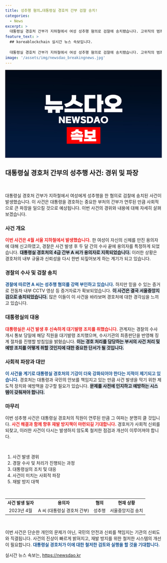 ```yaml
---
title: 성추행 혐의…대통령실 경호처 간부 검찰 송치!
categories:
  - News
excerpt: >
  대통령실 경호처 간부가 지하철에서 여성 성추행 혐의로 검찰에 송치됐습니다. 고위직의 범죄로 경호 기강에 대한 우려가 커지고 있으며, 사건의 전말이 궁금합니다. 클릭해 보세요!
feature_text: >
  ## koreablockchain 실시간 뉴스 속보입니다.

  대통령실 경호처 간부가 지하철에서 여성 성추행 혐의로 검찰에 송치됐습니다. 고위직의 범죄로 경호 기강에 대한 우려가 커지고 있으며, 사건의 전말이 궁금합니다. 클릭해 보세요!
image: '/assets/img/newsdao_breakingnews.jpg'
---
```


<p><img src="/assets/img/newsdao_breakingnews.jpg" alt="koreablockchain 속보" /></p>

<h2>대통령실 경호처 간부의 성추행 사건: 경위 및 파장</h2>

<p data-ke-size="size16">&nbsp;</p>

<p>대통령실 경호처 간부가 지하철에서 여성에게 성추행을 한 혐의로 검찰에 송치된 사건이 발생했습니다. 이 사건은 대통령을 경호하는 중요한 부처의 간부가 연루된 만큼 사회적으로 큰 파장을 일으킬 것으로 예상됩니다. 이번 사건의 경위와 내용에 대해 자세히 살펴보겠습니다.</p>

<h3>사건 개요</h3>

<p><b><span style="color: #ee2323;">이번 사건은 4월 서울 지하철에서 발생했습니다.</span></b> 한 여성이 자신의 신체를 만진 용의자에 대해 신고하였고, 경찰은 사건 발생 후 두 달 간의 수사 끝에 용의자를 특정하게 되었습니다. <b><span style="background-color: #21538527;">대통령실 경호처의 4급 간부 A 씨가 용의자로 지목되었습니다.</span></b> 이러한 상황은 경호처의 내부 규율과 신뢰성을 다시 한번 되짚어보게 하는 계기가 되고 있습니다.</p>

<h3>경찰의 수사 및 검찰 송치</h3>

<p><b><span style="color: #1a5490;">경찰에 따르면 A 씨는 성추행 혐의를 강력 부인하고 있습니다.</span></b> 하지만 믿을 수 있는 증거로 전동차 내부 CCTV 영상 등 증거자료가 확보되었습니다. <b><span style="background-color: #21538527;">이 사건은 결국 서울중앙지검으로 송치되었습니다.</span></b> 많은 이들이 이 사건을 바라보며 경호처에 대한 경각심을 느끼고 있습니다.</p>

<h3>대통령실의 대응</h3>

<p><b><span style="color: #ee2323;">대통령실은 사건 발생 후 신속하게 대기발령 조치를 취했습니다.</span></b> 관계자는 경찰의 수사 개시 통보 당일에 해당 직원을 대기발령 조치했으며, 수사기관의 최종판단을 반영해 징계 절차를 진행할 방침임을 밝혔습니다. <b><span style="background-color: #21538527;">이는 경호 처리를 담당하는 부서의 사건 처리 및 예방 조치를 어떻게 취할 것인지에 대한 중요한 단서가 될 것입니다.</span></b></p>

<h3>사회적 파장과 대안</h3>

<p><b><span style="color: #1a5490;">이 사건을 계기로 대통령실 경호처의 기강이 더욱 강화되어야 한다는 지적이 제기되고 있습니다.</span></b> 경호처는 대통령과 국민의 안보를 책임지고 있는 만큼 사건 발생을 막기 위한 제도적 장치와 예방책을 강구할 필요가 있습니다. <b><span style="background-color: #21538527;">문제를 사전에 인지하고 예방하는 시스템이 갖춰져야 합니다.</span></b></p>

<h3>마무리</h3>

<p>이번 성추행 사건은 대통령실 경호처의 직원이 연루된 만큼 그 여파는 분명히 클 것입니다. <b><span style="color: #ee2323;">사건 해결과 함께 향후 재발 방지책이 마련되길 기대합니다.</span></b> 경호처가 사회적 신뢰를 되찾고, 이러한 사건이 다시는 발생하지 않도록 철저한 점검과 개선이 이루어져야 합니다.</p>

<p data-ke-size="size16">&nbsp;</p> 

<ol>
<li>사건 발생 경위</li>
<li>경찰 수사 및 처리가 진행되는 과정</li>
<li>대통령실의 조치 및 대응</li>
<li>사건이 미치는 사회적 파장</li>
<li>재발 방지 대책</li>
</ol>

<p data-ke-size="size16">&nbsp;</p>

<table style="width: 100%; border-collapse: collapse;">
    <tbody>
        <tr>
            <td style="text-align: center; height: 17px;"><b>사건 발생 일자</b></td>
            <td style="text-align: center; height: 17px;"><b>용의자</b></td>
            <td style="text-align: center; height: 17px;"><b>혐의</b></td>
            <td style="text-align: center; height: 17px;"><b>현재 상황</b></td>
        </tr>
        <tr>
            <td style="text-align: center; height: 17px;">2023년 4월</td>
            <td style="text-align: center; height: 17px;">A 씨 (대통령실 경호처 간부)</td>
            <td style="text-align: center; height: 17px;">성추행</td>
            <td style="text-align: center; height: 17px;">서울중앙지검 송치</td>
        </tr>
    </tbody>
</table>

<p data-ke-size="size16">&nbsp;</p>

<p>이번 사건은 단순한 개인의 문제가 아닌, 국민의 안전과 신뢰를 책임지는 기관의 신뢰도와 직결됩니다. 사건의 진상이 빠르게 밝혀지고, 재발 방지를 위한 철저한 시스템의 개선이 필요합니다. <b><span style="color: #1a5490;">대통령실 경호처가 이에 대한 철저한 검토와 실행을 할 것을 기대합니다.</span></b></p>
실시간 뉴스 속보는, <a href="https://newsdao.kr" rel="dofollow">https://newsdao.kr</a>


